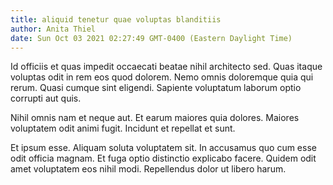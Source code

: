 ```yaml
---
title: aliquid tenetur quae voluptas blanditiis
author: Anita Thiel
date: Sun Oct 03 2021 02:27:49 GMT-0400 (Eastern Daylight Time)
---
```

Id officiis et quas impedit occaecati beatae nihil architecto sed. Quas itaque voluptas odit in rem eos quod dolorem. Nemo omnis doloremque quia qui rerum. Quasi cumque sint eligendi. Sapiente voluptatum laborum optio corrupti aut quis.

 Nihil omnis nam et neque aut. Et earum maiores quia dolores. Maiores voluptatem odit animi fugit. Incidunt et repellat et sunt.

 Et ipsum esse. Aliquam soluta voluptatem sit. In accusamus quo cum esse odit officia magnam. Et fuga optio distinctio explicabo facere. Quidem odit amet voluptatem eos nihil modi. Repellendus dolor ut libero harum.